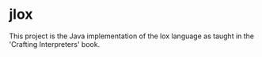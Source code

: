 # jlox

This project is the Java implementation of the lox language as taught in the 'Crafting Interpreters' book.